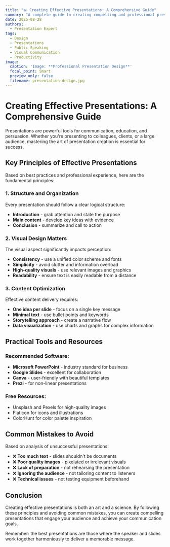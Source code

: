 ```yaml
---
title: "📊 Creating Effective Presentations: A Comprehensive Guide"
summary: "A complete guide to creating compelling and professional presentations for any purpose"
date: 2025-08-28
authors:
  - Presentation Expert
tags:
  - Design
  - Presentations
  - Public Speaking
  - Visual Communication
  - Productivity
image:
  caption: 'Image: **Professional Presentation Design**'
  focal_point: Smart
  preview_only: false
  filename: presentation-design.jpg
---
```


# Creating Effective Presentations: A Comprehensive Guide

Presentations are powerful tools for communication, education, and persuasion. Whether you're presenting to colleagues, clients, or a large audience, mastering the art of presentation creation is essential for success.

## Key Principles of Effective Presentations

Based on best practices and professional experience, here are the fundamental principles:

### 1. Structure and Organization
Every presentation should follow a clear logical structure:
- **Introduction** - grab attention and state the purpose
- **Main content** - develop key ideas with evidence
- **Conclusion** - summarize and call to action

### 2. Visual Design Matters
The visual aspect significantly impacts perception:
- **Consistency** - use a unified color scheme and fonts
- **Simplicity** - avoid clutter and information overload
- **High-quality visuals** - use relevant images and graphics
- **Readability** - ensure text is easily readable from a distance

### 3. Content Optimization
Effective content delivery requires:
- **One idea per slide** - focus on a single key message
- **Minimal text** - use bullet points and keywords
- **Storytelling approach** - create a narrative flow
- **Data visualization** - use charts and graphs for complex information

## Practical Tools and Resources

### Recommended Software:
- **Microsoft PowerPoint** - industry standard for business
- **Google Slides** - excellent for collaboration
- **Canva** - user-friendly with beautiful templates
- **Prezi** - for non-linear presentations

### Free Resources:
- Unsplash and Pexels for high-quality images
- Flaticon for icons and illustrations
- ColorHunt for color palette inspiration

## Common Mistakes to Avoid

Based on analysis of unsuccessful presentations:

- ❌ **Too much text** - slides shouldn't be documents
- ❌ **Poor quality images** - pixelated or irrelevant visuals
- ❌ **Lack of preparation** - not rehearsing the presentation
- ❌ **Ignoring the audience** - not tailoring content to listeners
- ❌ **Technical issues** - not testing equipment beforehand

## Conclusion

Creating effective presentations is both an art and a science. By following these principles and avoiding common mistakes, you can create compelling presentations that engage your audience and achieve your communication goals.

Remember: the best presentations are those where the speaker and slides work together harmoniously to deliver a memorable message.
